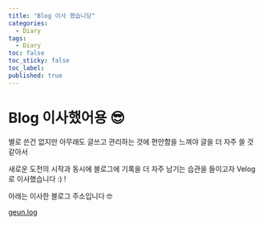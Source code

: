 ```yaml
---
title: "Blog 이사 했습니당"
categories:
  - Diary
tags:
  - Diary
toc: false
toc_sticky: false
toc_label:
published: true
---
```


# Blog 이사했어용 😎

별로 쓴건 없지만 아무래도 글쓰고 관리하는 것에 편안함을 느껴야 글을 더 자주 쓸 것 같아서

새로운 도전의 시작과 동시에 블로그에 기록을 더 자주 남기는 습관을 들이고자 Velog로 이사했습니다 :) !

아래는 이사한 블로그 주소입니다 🤓

[geun.log](https://velog.io/@geun)
